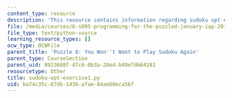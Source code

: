 ```yaml
---
content_type: resource
description: 'This resource contains information regarding sudoku opt exercise1.py. '
file: /media/courses/6-s095-programming-for-the-puzzled-january-iap-2018/ba74c35c87db1436afae84ae60eca56f_sudoku-opt-exercise1.py
file_type: text/python-source
learning_resource_types: []
ocw_type: OCWFile
parent_title: 'Puzzle 8: You Won''t Want to Play Sudoku Again'
parent_type: CourseSection
parent_uid: 8923688f-47c6-0b3a-28e4-b49e7d664281
resourcetype: Other
title: sudoku-opt-exercise1.py
uid: ba74c35c-87db-1436-afae-84ae60eca56f
---
```

